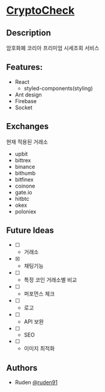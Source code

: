 # [CryptoCheck](https://cryptocurrency-c7083.firebaseapp.com/)

## Description

암호화폐 코리아 프리미엄 시세조회 서비스

## Features:

- React
  - styled-components(styling)
- Ant design
- Firebase
- Socket

## Exchanges

현재 적용된 거래소

- upbit
- bittrex
- binance
- bithumb
- bitfinex
- coinone
- gate.io
- hitbtc
- okex
- poloniex

## Future Ideas

- [ ] - 거래소
- [x] - 채팅기능
- [ ] - 특정 코인 거래소별 비교
- [ ] - 퍼포먼스 체크
- [ ] - 로고
- [ ] - API 보완
- [ ] - SEO
- [ ] - 이미지 최적화

## Authors

- Ruden [@ruden91](https://github.com/ruden91)
